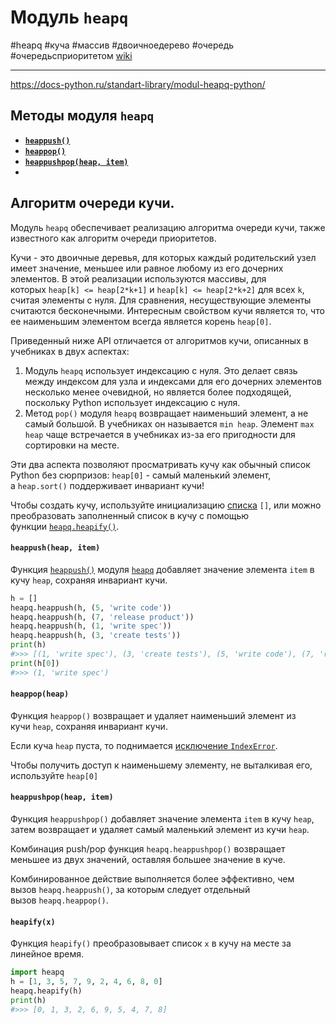 # Модуль `heapq`
#heapq #куча #массив #двоичноедерево #очередь #очередьсприоритетом  [wiki](https://ru.wikipedia.org/wiki/Очередь_с_приоритетом_(программирование))
***

<https://docs-python.ru/standart-library/modul-heapq-python/>

## Методы модуля `heapq`

- **[`heappush()`](#heappush(heap,%20item))**
- **[`heappop()`](#`heappop(heap)`)**
- **[`heappushpop(heap, item)`](#`heappushpop(heap,%20item)`)**
- 

## Алгоритм очереди кучи.

Модуль `heapq` обеспечивает реализацию алгоритма очереди кучи, также известного как алгоритм очереди приоритетов.

Кучи - это двоичные деревья, для которых каждый родительский узел имеет значение, меньшее или равное любому из его дочерних элементов. В этой реализации используются массивы, для которых `heap[k] <= heap[2*k+1]` и `heap[k] <= heap[2*k+2]` для всех `k`, считая элементы с нуля. Для сравнения, несуществующие элементы считаются бесконечными. Интересным свойством кучи является то, что ее наименьшим элементом всегда является корень `heap[0]`.

Приведенный ниже API отличается от алгоритмов кучи, описанных в учебниках в двух аспектах:

1.  Модуль `heapq` использует индексацию с нуля. Это делает связь между индексом для узла и индексами для его дочерних элементов несколько менее очевидной, но является более подходящей, поскольку Python использует индексацию с нуля.
2.  Метод `pop()` модуля `heapq` возвращает наименьший элемент, а не самый большой. В учебниках он называется `min heap`. Элемент `max heap` чаще встречается в учебниках из-за его пригодности для сортировки на месте.

Эти два аспекта позволяют просматривать кучу как обычный список Python без сюрпризов: `heap[0]` - самый маленький элемент, а `heap.sort()` поддерживает инвариант кучи!

Чтобы создать кучу, используйте инициализацию [списка](https://docs-python.ru/tutorial/osnovnye-vstroennye-tipy-python/tip-dannyh-list-spisok/ "Список list в Python.") `[]`, или можно преобразовать заполненный список в кучу с помощью функции [`heapq.heapify()`](https://docs-python.ru/standart-library/modul-heapq-python/funktsija-heapify-modulja-heapq/ "Функция heapify() модуля heapq в Python.").

#### `heappush(heap, item)`
Функция [`heappush()`](https://docs-python.ru/standart-library/modul-heapq-python/funktsija-heappush-modulja-heapq/ "Функция heappush() модуля heapq в Python.") модуля [`heapq`](https://docs-python.ru/standart-library/modul-heapq-python/ "Модуль heapq, кучи в Python.") добавляет значение элемента `item` в кучу `heap`, сохраняя инвариант кучи.
```python
h = []
heapq.heappush(h, (5, 'write code'))
heapq.heappush(h, (7, 'release product'))
heapq.heappush(h, (1, 'write spec'))
heapq.heappush(h, (3, 'create tests'))
print(h)
#>>> [(1, 'write spec'), (3, 'create tests'), (5, 'write code'), (7, 'release product')]
print(h[0])
#>>> (1, 'write spec')
```


#### `heappop(heap)`
Функция `heappop()` возвращает и удаляет наименьший элемент из кучи `heap`, сохраняя инвариант кучи.

Если куча `heap` пуста, то поднимается [исключение `IndexError`](https://docs-python.ru/tutorial/vstroennye-iskljuchenija-interpretator-python/vstroennye-iskljuchenija/ "Исключения наследуемые от Exception в Python.").

Чтобы получить доступ к наименьшему элементу, не выталкивая его, используйте `heap[0]`


#### `heappushpop(heap, item)`
Функция `heappushpop()` добавляет значение элемента `item` в кучу `heap`, затем возвращает и удаляет самый маленький элемент из кучи `heap`.

Комбинация push/pop функция `heapq.heappushpop()` возвращает меньшее из двух значений, оставляя большее значение в куче.

Комбинированное действие выполняется более эффективно, чем вызов `heapq.heappush()`, за которым следует отдельный вызов `heapq.heappop()`.


#### `heapify(x)`
Функция `heapify()` преобразовывает список `x` в кучу на месте за линейное время.
```python
import heapq
h = [1, 3, 5, 7, 9, 2, 4, 6, 8, 0]
heapq.heapify(h)
print(h)
#>>> [0, 1, 3, 2, 6, 9, 5, 4, 7, 8]
```


